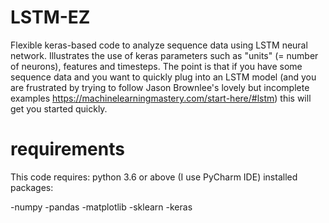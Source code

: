 # LSTM-EZ
Flexible keras-based code to analyze sequence data using LSTM neural network. 
Illustrates the use of keras parameters such as "units" (= number of neurons), features and timesteps. 
The point is that if you have some sequence data and you want to quickly plug into an LSTM model 
(and you are frustrated by trying to follow Jason Brownlee's lovely but incomplete examples
https://machinelearningmastery.com/start-here/#lstm) 
this will get you started quickly.

# requirements
This code requires:
python 3.6 or above (I use PyCharm IDE)
installed packages:

-numpy
-pandas
-matplotlib
-sklearn
-keras
